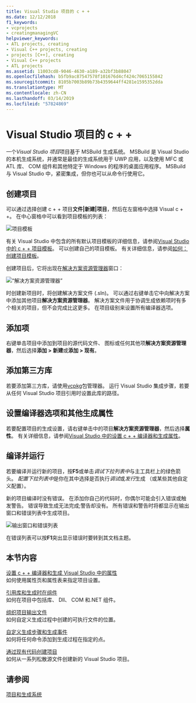 ```yaml
---
title: Visual Studio 项目的 c + +
ms.date: 12/12/2018
f1_keywords:
- vcprojects
- creatingmanagingVC
helpviewer_keywords:
- ATL projects, creating
- Visual C++ projects, creating
- projects [C++], creating
- Visual C++ projects
- ATL projects
ms.assetid: 11003cd8-9046-4630-a189-a32bf3b88047
ms.openlocfilehash: b5fb9ac87547578f101676d4cf424c7065155842
ms.sourcegitcommit: 8105b7003b89b73b4359644ff4281e1595352dda
ms.translationtype: MT
ms.contentlocale: zh-CN
ms.lasthandoff: 03/14/2019
ms.locfileid: "57824869"
---
```

# <a name="visual-studio-projects---c"></a>Visual Studio 项目的 c + +

一个*Visual Studio 项目*项目基于 MSBuild 生成系统。 MSBuild 是 Visual Studio 的本机生成系统，并通常是最佳的生成系统用于 UWP 应用，以及使用 MFC 或 ATL 库、 COM 组件和其他特定于 Windows 的程序的桌面应用程序。 MSBuild 与 Visual Studio 中，紧密集成，但你也可以从命令行使用它。 

## <a name="create-a-project"></a>创建项目

可以通过选择创建 c + + 项目**文件&#124;新建&#124;项目**，然后在左窗格中选择 Visual c + +。 在中心窗格中可以看到项目模板的列表： 

   ![项目模板](../media/vs2017-new-project.png "Visual Studio 2017 新建项目对话框")

有关 Visual Studio 中包含的所有默认项目模板的详细信息，请参阅[Visual Studio 中的 c + + 项目模板](reference/visual-cpp-project-types.md)。 可以创建自己的项目模板。 有关详细信息，请参阅[如何：创建项目模板](/visualstudio/ide/how-to-create-project-templates)。

创建项目后，它将出现在[解决方案资源管理器](/visualstudio/ide/solutions-and-projects-in-visual-studio)窗口：

   ![“解决方案资源管理器”](media/mathlibrary-solution-explorer-153.png)

时创建新项目时，将创建解决方案文件 (.sln)。 可以通过右键单击它中向解决方案中添加其他项目**解决方案资源管理器**。 解决方案文件用于协调生成依赖项时有多个相关的项目，但不会完成比这更多。 在项目级别来设置所有编译器选项。

## <a name="add-items"></a>添加项

右键单击项目中添加到项目的源代码文件、 图标或任何其他项**解决方案资源管理器**，然后选择**添加 > 新建**或**添加 > 现有**。

## <a name="add-third-party-libraries"></a>添加第三方库

若要添加第三方库，请使用[vcpkg](../vcpkg.md)包管理器。 运行 Visual Studio 集成步骤，若要从任何 Visual Studio 项目引用时设置此库的路径。 

## <a name="set-compiler-options-and-other-build-properties"></a>设置编译器选项和其他生成属性

若要配置项目的生成设置，请右键单击中的项目**解决方案资源管理器**，然后选择**属性**。 有关详细信息，请参阅[Visual Studio 中的设置 c + + 编译器和生成属性](working-with-project-properties.md)。

## <a name="compile-and-run"></a>编译并运行

若要编译并运行新的项目，按**F5**或单击*调试下拉列表中*与主工具栏上的绿色箭头。 *配置下拉列表中*是你在其中选择是否执行*调试*或*发行*生成 （或某些其他自定义配置）。

新的项目编译时没有错误。 在添加你自己的代码时，你偶尔可能会引入错误或触发警告。 错误导致生成无法完成;警告却没有。 所有错误和警告时将都显示在输出窗口和错误列表中生成项目。 

   ![输出窗口和错误列表](../media/vs2017-output-error-list.png)

在错误列表可以按**F1**突出显示错误时要转到其文档主题。

## <a name="in-this-section"></a>本节内容

[设置 c + + 编译器和生成 Visual Studio 中的属性](working-with-project-properties.md)<br/>
如何使用属性页和属性表来指定项目设置。

[引用库和生成时在组件](adding-references-in-visual-cpp-projects.md)<br/>
如何在项目中包括库、 Dll、 COM 和.NET 组件。
 
[组织项目输出文件](how-to-organize-project-output-files-for-builds.md)<br/>
如何自定义生成过程中创建的可执行文件的位置。

[自定义生成步骤和生成事件](understanding-custom-build-steps-and-build-events.md)<br/>
如何将任何命令添加到生成过程在指定的点。

[通过现有代码创建项目](how-to-create-a-cpp-project-from-existing-code.md)<br/>
如何从一系列松散源文件创建新的 Visual Studio 项目。

## <a name="see-also"></a>请参阅

[项目和生成系统](projects-and-build-systems-cpp.md)<br>
